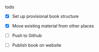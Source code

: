 todo
- [x] Set up provisional book structure
- [x] Move existing material from other places
- [ ] Push to Github
- [ ] Publish book on website

